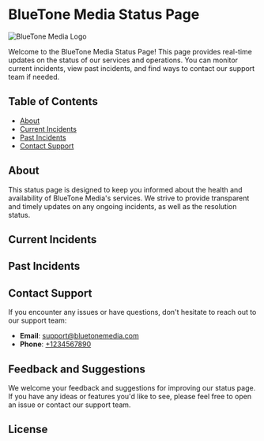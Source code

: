 # BlueTone Media Status Page

![BlueTone Media Logo](link-to-logo.png)

Welcome to the BlueTone Media Status Page! This page provides real-time updates on the status of our services and operations. You can monitor current incidents, view past incidents, and find ways to contact our support team if needed.

## Table of Contents
- [About](#about)
- [Current Incidents](#current-incidents)
- [Past Incidents](#past-incidents)
- [Contact Support](#contact-support)

## About
This status page is designed to keep you informed about the health and availability of BlueTone Media's services. We strive to provide transparent and timely updates on any ongoing incidents, as well as the resolution status.

## Current Incidents
<!-- Replace this section with real-time updates on current incidents -->
<!-- You can use an accordion or similar layout to organize and expand categories -->

## Past Incidents
<!-- Replace this section with a log of past incidents -->
<!-- You can use an accordion or similar layout to organize and expand categories -->

## Contact Support
If you encounter any issues or have questions, don't hesitate to reach out to our support team:

- **Email**: [support@bluetonemedia.com](mailto:support@bluetonemedia.com)
- **Phone**: [+1234567890](tel:+1234567890)

## Feedback and Suggestions
We welcome your feedback and suggestions for improving our status page. If you have any ideas or features you'd like to see, please feel free to open an issue or contact our support team.

## License
<!-- If applicable, add information about the license under which the code is distributed -->
